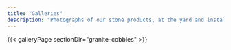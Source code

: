 ```yaml
---
title: "Galleries"
description: "Photographs of our stone products, at the yard and installed"
---
```

{{< galleryPage sectionDir="granite-cobbles" >}}
